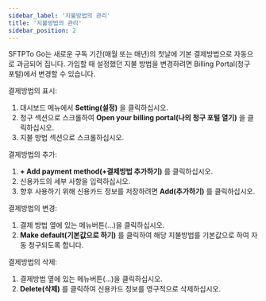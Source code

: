 ```yaml
---
sidebar_label: '지불방법의 관리'
title: '지불방법의 관리'
sidebar_position: 2
---
```

SFTPTo Go는 새로운 구독 기간(매월 또는 매년)의 첫날에 기본 결제방법으로 자동으로 과금되어 집니다. 가입할 때 설정했던 지불 방법을 변경하려면 Billing Portal(청구 포털)에서 변경할 수 있습니다.

결제방법의 표시:

1. 대시보드 메뉴에서 **Setting(설정)** 을 클릭하십시오.
2. 청구 섹션으로 스크롤하여 **Open your billing portal(나의 청구 포털 열기)** 을 클릭하십시오.
3. 지불 방법 섹션으로 스크롤하십시오.

결제방법의 추가:

1. **+ Add payment method(+결제방법 추가하기)** 를 클릭하십시오.
2. 신용카드의 세부 사항을 입력하십시오.
3. 향후 사용하기 위해 신용카드 정보를 저장하려면 **Add(추가하기)** 를 클릭하십시오.

결제방법의 변경:

1. 결제 방법 옆에 있는 메뉴버튼(...)을 클릭하십시오.
2. **Make default(기본값으로 하기)** 를 클릭하여 해당 지불방법를 기본값으로 하여 자동 청구되도록 합니다.

결제방법의 삭제:

1. 결제방법 옆에 있는 메뉴버튼(...)을 클릭하십시오.
2. **Delete(삭제)** 를 클릭하여 신용카드 정보를 영구적으로 삭제하십시오.


